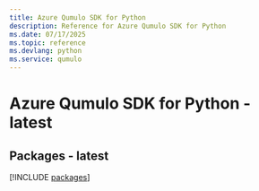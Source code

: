 ```yaml
---
title: Azure Qumulo SDK for Python
description: Reference for Azure Qumulo SDK for Python
ms.date: 07/17/2025
ms.topic: reference
ms.devlang: python
ms.service: qumulo
---
```

# Azure Qumulo SDK for Python - latest
## Packages - latest
[!INCLUDE [packages](qumulo-index.md)]